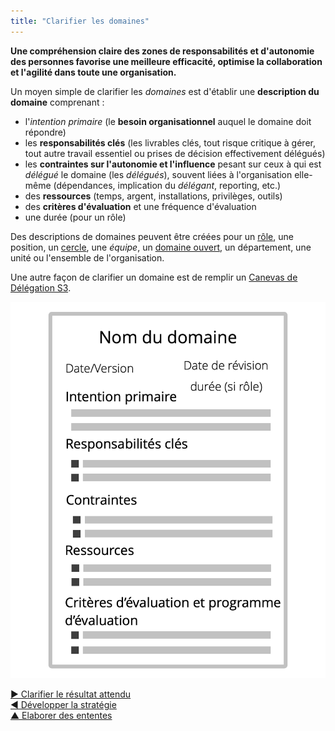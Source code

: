 ```yaml
---
title: "Clarifier les domaines"
---
```



<summary>
<strong>Une compréhension claire des zones de responsabilités et d'autonomie des personnes favorise une meilleure efficacité, optimise la collaboration et l'agilité dans toute une organisation.</strong>
</summary>

Un moyen simple de clarifier les <dfn data-info="Domaine: Une zone d&apos;influence, d’activité et de prise de décisions distincte au sein d&apos;une organisation.">domaines</dfn> est d'établir une **description du domaine** comprenant :

- l'<dfn data-info="Intention Primaire: L&apos;intention primaire d&apos;un domaine est l&apos;intention principale à laquelle les personnes qui s&apos;occupent de ce domaine répondent.">intention primaire</dfn> (le **besoin organisationnel** auquel le domaine doit répondre)
- les **responsabilités clés** (les livrables clés, tout risque critique à gérer, tout autre travail essentiel ou prises de décision effectivement délégués)
- les **contraintes sur l'autonomie et l'influence** pesant sur ceux à qui est <dfn data-info="Délégation: L&apos;octroi par une partie (le délégant) à une autre (le délégué) de l’autorité de s&apos;occuper d&apos;un domaine, (c&apos;est-à-dire de faire certaines choses et/ou de prendre certaines décisions) pour lesquelles le délégant maintient la redevabilité globale.">délégué</dfn> le domaine (les *délégués*), souvent liées à l'organisation elle-même (dépendances, implication du <dfn data-info="Délégant: Un individu ou un groupe déléguant la responsabilité d&apos;un domaine à autrui.">délégant</dfn>, reporting, etc.)
- des **ressources** (temps, argent, installations, privilèges, outils)
- des **critères d'évaluation** et une fréquence d'évaluation
- une durée (pour un rôle)

Des descriptions de domaines peuvent être créées pour un [rôle](role.html), une position, un [cercle](circle.html), une <dfn data-info="Équipe: Un groupe de personnes qui collaborent vers une intention commune (ou un objectif). Généralement, une équipe fait partie d&apos;une organisation, ou est formée pour la collaboration entre plusieurs organisations.">équipe</dfn>, un [domaine ouvert](open-domain.html), un département, une unité ou l'ensemble de l'organisation.

Une autre façon de clarifier un domaine est de remplir un [Canevas de Délégation S3](http://s3canvas.sociocracy30.org/s3-delegation-canvas.html).

![Un modèle pour les descriptions de domaine](img/templates/domain-description-template.png)

[&#9654; Clarifier le résultat attendu](clarify-intended-outcome.html)<br/>[&#9664; Développer la stratégie](develop-strategy.html)<br/>[&#9650; Elaborer des ententes](defining-agreements.html)

